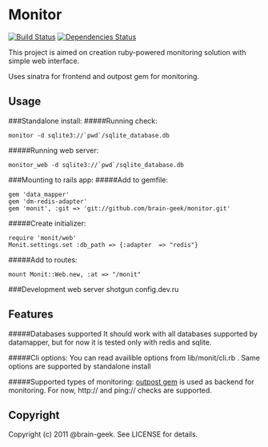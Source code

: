 Monitor
===============

[![Build Status](https://secure.travis-ci.org/brain-geek/monitor.png)](http://travis-ci.org/brain-geek/monitor)
[![Dependencies Status](https://gemnasium.com/brain-geek/monitor.png)](https://gemnasium.com/brain-geek/monitor)

This project is aimed on creation ruby-powered monitoring solution with simple web interface.

Uses sinatra for frontend and outpost gem for monitoring. 

Usage
-----
###Standalone install:
#####Running check:

	monitor -d sqlite3://`pwd`/sqlite_database.db

#####Running web server:

	monitor_web -d sqlite3://`pwd`/sqlite_database.db

###Mounting to rails app:
#####Add to gemfile:

	gem 'data_mapper'
	gem 'dm-redis-adapter'
	gem 'monit', :git => 'git://github.com/brain-geek/monitor.git'

#####Create initializer:

	require 'monit/web'
	Monit.settings.set :db_path => {:adapter  => "redis"}

#####Add to routes:

	mount Monit::Web.new, :at => "/monit"

###Development web server
	shotgun config.dev.ru

Features
-----
#####Databases supported
It should work with all databases supported by datamapper, but for now it is tested only with redis and sqlite.

#####Cli options:
You can read availible options from lib/monit/cli.rb . Same options are supported by standalone install

#####Supported types of monitoring:
[outpost gem](https://github.com/vinibaggio/outpost) is used as backend for monitoring. For now, http:// and ping:// checks are supported.

Copyright
---------

Copyright (c) 2011 @brain-geek. See LICENSE for details.


